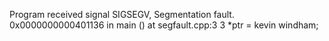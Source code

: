 Program received signal SIGSEGV, Segmentation fault.
0x0000000000401136 in main () at segfault.cpp:3
3	    *ptr = kevin windham;

